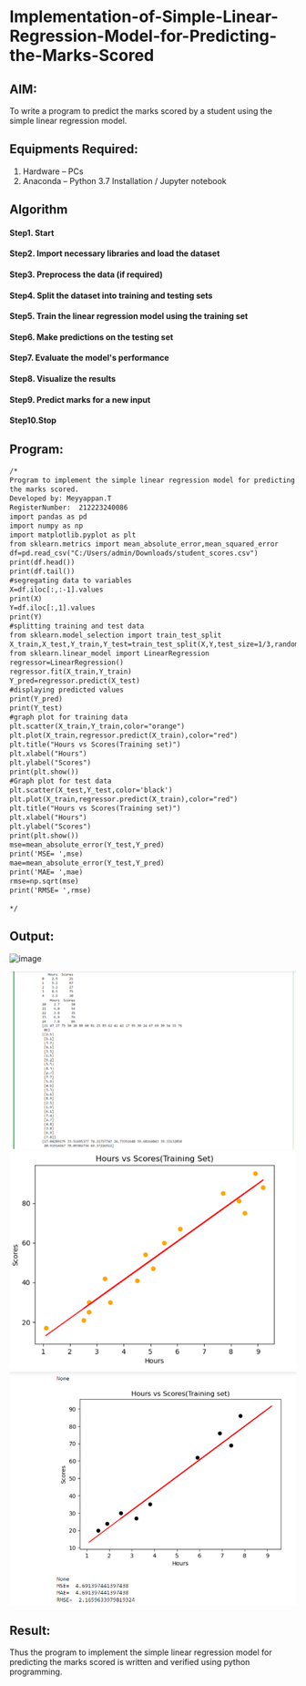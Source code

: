 # Implementation-of-Simple-Linear-Regression-Model-for-Predicting-the-Marks-Scored

## AIM:
To write a program to predict the marks scored by a student using the simple linear regression model.

## Equipments Required:
1. Hardware – PCs
2. Anaconda – Python 3.7 Installation / Jupyter notebook

## Algorithm
#### Step1. Start
#### Step2. Import necessary libraries and load the dataset
#### Step3. Preprocess the data (if required)
#### Step4. Split the dataset into training and testing sets
#### Step5. Train the linear regression model using the training set
#### Step6. Make predictions on the testing set
#### Step7. Evaluate the model's performance
#### Step8. Visualize the results
#### Step9. Predict marks for a new input
#### Step10.Stop


## Program:
```
/*
Program to implement the simple linear regression model for predicting the marks scored.
Developed by: Meyyappan.T
RegisterNumber:  212223240086
import pandas as pd
import numpy as np
import matplotlib.pyplot as plt
from sklearn.metrics import mean_absolute_error,mean_squared_error
df=pd.read_csv("C:/Users/admin/Downloads/student_scores.csv")
print(df.head())
print(df.tail())
#segregating data to variables
X=df.iloc[:,:-1].values
print(X)
Y=df.iloc[:,1].values
print(Y)
#splitting training and test data
from sklearn.model_selection import train_test_split
X_train,X_test,Y_train,Y_test=train_test_split(X,Y,test_size=1/3,random_state=0)
from sklearn.linear_model import LinearRegression
regressor=LinearRegression()
regressor.fit(X_train,Y_train)
Y_pred=regressor.predict(X_test)
#displaying predicted values
print(Y_pred)
print(Y_test)
#graph plot for training data
plt.scatter(X_train,Y_train,color="orange")
plt.plot(X_train,regressor.predict(X_train),color="red")
plt.title("Hours vs Scores(Training set)")
plt.xlabel("Hours")
plt.ylabel("Scores")
print(plt.show())
#Graph plot for test data
plt.scatter(X_test,Y_test,color='black')
plt.plot(X_train,regressor.predict(X_train),color="red")
plt.title("Hours vs Scores(Training set)")
plt.xlabel("Hours")
plt.ylabel("Scores")
print(plt.show())
mse=mean_absolute_error(Y_test,Y_pred)
print('MSE= ',mse)
mae=mean_absolute_error(Y_test,Y_pred)
print('MAE= ',mae)
rmse=np.sqrt(mse)
print('RMSE= ',rmse)

*/
```

## Output:
![image](https://github.com/Meyyappan-T/Implementation-of-Simple-Linear-Regression-Model-for-Predicting-the-Marks-Scored/assets/128804366/6436a168-13af-4b65-a283-7d73ec234c7f)

![output](./intro_ml_ex02_2.png)
![output](./intro_ml_ex02_3.png)
![output](./ex02_ml.png)


## Result:
Thus the program to implement the simple linear regression model for predicting the marks scored is written and verified using python programming.
